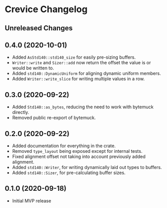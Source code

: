 # Crevice Changelog

## Unreleased Changes

## 0.4.0 (2020-10-01)
* Added `AsStd140::std140_size` for easily pre-sizing buffers.
* `Writer::write` and `Sizer::add` now return the offset the value is or would be written to.
* Added `std140::DynamicUniform` for aligning dynamic uniform members.
* Added `Writer::write_slice` for writing multiple values in a row.

## 0.3.0 (2020-09-22)
* Added `Std140::as_bytes`, reducing the need to work with bytemuck directly.
* Removed public re-export of bytemuck.

## 0.2.0 (2020-09-22)
* Added documentation for everything in the crate.
* Removed `type_layout` being exposed except for internal tests.
* Fixed alignment offset not taking into account previously added alignment.
* Added `std140::Writer`, for writing dynamically laid out types to buffers.
* Added `std140::Sizer`, for pre-calculating buffer sizes.

## 0.1.0 (2020-09-18)
* Initial MVP release